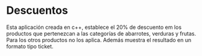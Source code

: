 # Descuentos
Esta aplicación creada en c++, establece el 20% de descuento em los productos que pertenezcan a las categorías de abarrotes, verduras y frutas. Para los otros productos no los aplica. Además muestra el resultado en un formato tipo ticket. 
